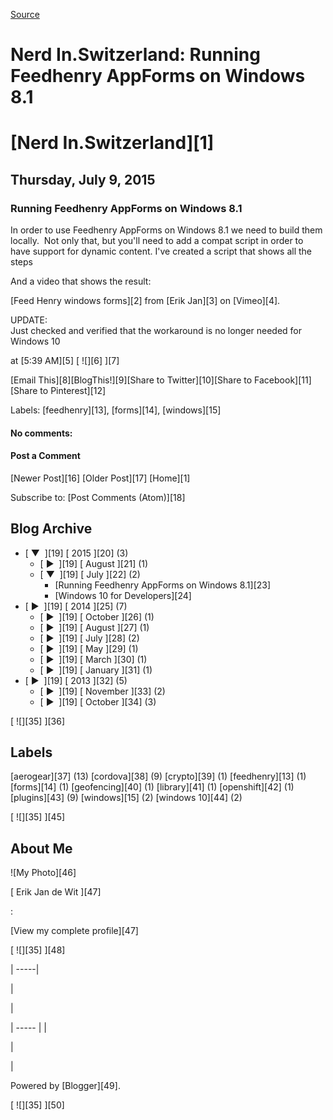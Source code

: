 [Source](http://blog.nerdin.ch/2015/07/running-feedhenry-appforms-on-windows-81.html "Permalink to Nerd In.Switzerland: Running Feedhenry AppForms on Windows 8.1 ")

# Nerd In.Switzerland: Running Feedhenry AppForms on Windows 8.1 

#  [Nerd In.Switzerland][1]

## Thursday, July 9, 2015

###  Running Feedhenry AppForms on Windows 8.1

In order to use Feedhenry AppForms on Windows 8.1 we need to build them locally.  Not only that, but you'll need to add a compat script in order to have support for dynamic content. I've created a script that shows all the steps  
  
And a video that shows the result:  
  
  
[Feed Henry windows forms][2] from [Erik Jan][3] on [Vimeo][4].  
  
UPDATE:  
Just checked and verified that the workaround is no longer needed for Windows 10

at  [5:39 AM][5] [ ![][6] ][7]

[Email This][8][BlogThis!][9][Share to Twitter][10][Share to Facebook][11][Share to Pinterest][12]

Labels: [feedhenry][13], [forms][14], [windows][15]

#### No comments:

#### Post a Comment

[Newer Post][16] [Older Post][17] [Home][1]

Subscribe to: [Post Comments (Atom)][18]

## Blog Archive

* [ ▼  ][19] [ 2015 ][20] (3)
    * [ ►  ][19] [ August ][21] (1)
    * [ ▼  ][19] [ July ][22] (2)
        * [Running Feedhenry AppForms on Windows 8.1][23]
        * [Windows 10 for Developers][24]
* [ ►  ][19] [ 2014 ][25] (7)
    * [ ►  ][19] [ October ][26] (1)
    * [ ►  ][19] [ August ][27] (1)
    * [ ►  ][19] [ July ][28] (2)
    * [ ►  ][19] [ May ][29] (1)
    * [ ►  ][19] [ March ][30] (1)
    * [ ►  ][19] [ January ][31] (1)
* [ ►  ][19] [ 2013 ][32] (5)
    * [ ►  ][19] [ November ][33] (2)
    * [ ►  ][19] [ October ][34] (3)

[ ![][35] ][36]

## Labels

[aerogear][37] (13) [cordova][38] (9) [crypto][39] (1) [feedhenry][13] (1) [forms][14] (1) [geofencing][40] (1) [library][41] (1) [openshift][42] (1) [plugins][43] (9) [windows][15] (2) [windows 10][44] (2)

[ ![][35] ][45]

## About Me

![My Photo][46]

[ Erik Jan de Wit ][47]   

:   

[View my complete profile][47]

[ ![][35] ][48]

| -----|

  |

  |

| ----- |
|

 |

 |

Powered by [Blogger][49].

[ ![][35] ][50]